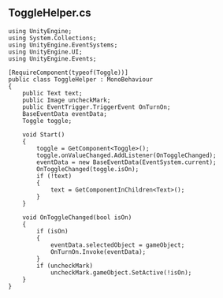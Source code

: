 ## ToggleHelper.cs ##

	using UnityEngine;
	using System.Collections;
	using UnityEngine.EventSystems;
	using UnityEngine.UI;
	using UnityEngine.Events;

	[RequireComponent(typeof(Toggle))]
	public class ToggleHelper : MonoBehaviour
	{
	    public Text text;
	    public Image uncheckMark;
	    public EventTrigger.TriggerEvent OnTurnOn;
	    BaseEventData eventData;
	    Toggle toggle;

	    void Start()
	    {
	        toggle = GetComponent<Toggle>();
	        toggle.onValueChanged.AddListener(OnToggleChanged);
	        eventData = new BaseEventData(EventSystem.current);
	        OnToggleChanged(toggle.isOn);
	        if (!text)
	        {
	            text = GetComponentInChildren<Text>();
	        }
	    }

	    void OnToggleChanged(bool isOn)
	    {
	        if (isOn)
	        {
	            eventData.selectedObject = gameObject;
	            OnTurnOn.Invoke(eventData);
	        }
	        if (uncheckMark)
	            uncheckMark.gameObject.SetActive(!isOn);
	    }
	}
